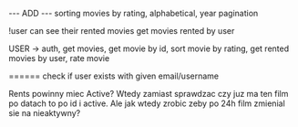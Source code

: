 --- ADD ---
sorting movies by rating, alphabetical, year
pagination

!user can see their rented movies
get movies rented by user

USER -> auth, get movies, get movie by id, sort movie by rating, get rented movies by user, rate movie

======
check if user exists with given email/username

Rents powinny miec Active? Wtedy zamiast sprawdzac czy juz ma ten film po datach to po id i active.
Ale jak wtedy zrobic zeby po 24h film zmienial sie na nieaktywny?
